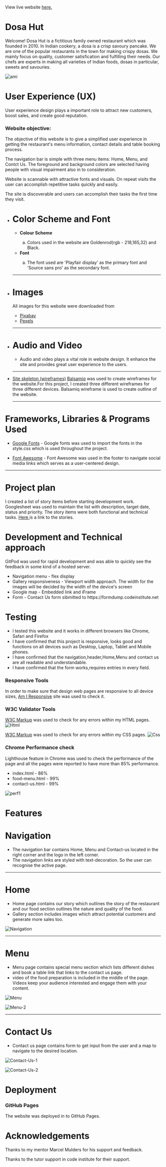 View live website [here.](https://pavithra-veeramani.github.io/restaurant/)
# Dosa Hut
Welcome!
Dosa Hut is a fictitious family owned restaurant which was founded in 2010.
In Indian cookery, a dosa is a crisp savoury pancake.
We are one of the popular restaurants in the town for making crispy dosas.
We mainly focus on quality, customer satisfication and fulfilling their needs.
Our chefs are experts in making all varieties of Indian foods, dosas in particular, sweets and savouries.

  ![ami](/assets/images/readme/ami-responsive.png "ami") 

  # **User Experience (UX)**
  <p>User experience design plays a important role to attract new customers, boost sales, and create good reputation.</p>

  <h3><strong>Website objective:</strong></h3>
  The objective of this website is to give a simplified user experience in getting the restaurant's menu information, contact details and table booking process.

  <p>
  The navigation bar is simple with three menu items: Home, Menu, and Contct Us. The foreground and background colors are selected having people with visual impairment also in to consideration. 
  </p>
  <p>
  Website is scannable with attractive fonts and visuals. On repeat visits the user can accomplish repetitive tasks quickly and easily.
  </p>
  <p>
  The site is discoverable and users can accomplish their tasks the first time they visit.
  </p>

  -	# **Color Scheme and Font**
    <ul>
      <li><strong>Colour Scheme</strong></li>
      <ol type="a">
      <li>Colors used in the website are Goldenrod(rgb - 218,165,32) and Black.</li>
      </ol> 
    </ul>
    <ul>
      <li><strong>Font</strong></li>
      <ol type="a">
      <li>The font used are 'Playfair display' as the primary font and 'Source sans pro' as the secondary font.
      </li> 
      </ol>
    </ul>
    <hr>

  - # **Images**
      All images for this website were downloaded from
    <ul> 
     <li><a href="https://pixabay.com/">Pixabay</a></li>
     <li><a href="https://www.pexels.com/">Pexels</a></li>
    </ul>
    <hr>

  - # **Audio and Video**
    <ul>
     <li>Audio and video plays a vital role in website design. It enhance the site and provides great user experience to the users.</li>
    </ul>
    <hr>
  - [Site skeleton (wireframes)](#wireframes)
    [Balsamiq](https://balsamiq.com/) was used to create wireframes for the website.For this project, I created three
    different wireframes for three different devices. Balsamiq wireframe is used to create outline of the website.  
    <hr>
   
   # **Frameworks, Libraries & Programs Used**
  <ul>
    <li><a href="https://fonts.google.com/">Google Fonts</a> - Google fonts was used to import the fonts in the style.css which is used throughout the project.</li>
  </ul>
  <ul>
  <li><a href="https://fontawesome.com/">Font Awesome</a> - Font Awesome was used in the footer to navigate social media links which serves as a user-centered design.</li>
  </ul>
  <hr>

# **Project plan**
I created a list of story items before starting development work. Googlesheet was used to maintain the list with description, target date, status and priority. The story items were both functional and technical tasks. <a href="https://docs.google.com/spreadsheets/d/1pRZyCN0FQD6l_kOCmg2Lx3cr5kEttCqoUYaKoG-ZjzA/edit?usp=sharing">Here </a> is a link to the stories.

# **Development and Technical approach**
  GitPod was used for rapid development and was able to quickly see the feedback in some kind of a hosted server.
  <ul>
    <li>Navigation menu - flex display</li>
    <li>Gallery responsiveness - Viewport width approach. The width for the images will be decided by the width of the device's screen</li>
    <li>Google map - Embedded link and iFrame</li>
    <li>Form - Contact Us form sibmitted to https://formdump.codeinstitute.net</li>
  </ul>

# **Testing**

  <ul>
    <li>
      I tested this website and it works in different browsers like Chrome, Safari and Firefox
    </li>
    <li>
      I have confirmed that this project is responsive, looks good and functions on all devices such as Desktop, Laptop, Tablet and Mobile phones.
    </li>
    <li>
      I have confirmed that the navigation,header,Home,Menu and contact us are all readable and understandable.
    </li>
    <li>
      I have confirmed that the form works,requires entries in every field.
    </li>
  </ul>

### Responsive Tools

In order to make sure that design web pages are responsive to all device sizes, [Am I Responsive](http://ami.responsivedesign.is/) site was used to check it. 

### W3C Validator Tools

[W3C Markup](https://validator.w3.org/) was used to check for any errors within my HTML pages.
![Html](/assets/images/readme/html-validator.png "Html")

[W3C Markup](https://jigsaw.w3.org/css-validator/) was used to check for any errors within my CSS pages.
![Css](/assets/images/readme/css-validator.png "Css")

### Chrome Performance check

Lighthouse feature in Chrome was used to check the performance of the page and all the pages were reported to have more than 85% performance.
 <ul>
    <li>index.html - 86%</li>
    <li>food-menu.html - 99%</li>
     <li>contact-us.html - 99%</li>
  </ul>

![perf1](/assets/images/readme/performance-report-index.png "perf1")

 # **Features**
 # **Navigation**
  <ul>
  <li>The navigation bar contains Home, Menu and Contact-us located in the right corner and the logo in the left corner.
  </li>
  <li>The navigation links are styled with text-decoration. So the user can recognise the active page.</li>
  </ul>
  <hr>

  # **Home**
  <ul>
  <li>Home page contains our story which outlines the story of the restaurant and our food section outlines the nature and quality of the food.</li>
  <li>Gallery section includes images which attract potential customers and generate more sales too. </li>
  </ul>

  ![Navigation](/assets/images/readme/navigation.png "Navigation")
  <hr>

   # **Menu**
   <ul>
   <li>
   Menu page contains special menu section which lists different dishes and book a table link that links to the contact us page. 
   </li>
   <li>
   video of the food preparation is included in the middle of the page. Videos keep your audience interested and engage them with your content.
   </li>
   </ul>

   ![Menu](/assets/images/readme/menu.png "Menu")
   <br>

   ![Menu-2](/assets/images/readme/menu-2.png "Menu-2")
   <hr>

   # **Contact Us**
   <ul>
   <li>Contact us page contains form to get input from the user and a map to navigate to the desired location. 
   </li>
   </ul>

   ![Contact-Us-1](/assets/images/readme/contact-us-1.png "Contact-Us-1")
   <br>

   ![Contact-Us-2](/assets/images/readme/contact-us-2.png "Contact-Us-2")


  # **Deployment**
  ### **GitHub Pages**
  <p>The website was deployed in to GitHub Pages.</p>


  # **Acknowledgements**
   Thanks to my mentor Marcel Mulders for his support and feedback.
   
   Thanks to the tutor support in code institute for their support.
